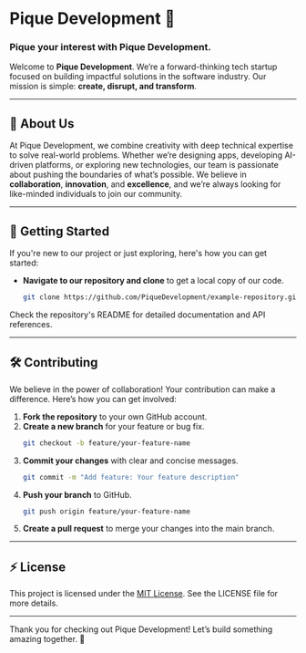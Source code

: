 # Pique Development 🚀
### Pique your interest with Pique Development.

Welcome to **Pique Development**. We’re a forward-thinking tech startup focused on building impactful solutions in the software industry. Our mission is simple: **create, disrupt, and transform**.

---

## 🚀 About Us

At Pique Development, we combine creativity with deep technical expertise to solve real-world problems. Whether we’re designing apps, developing AI-driven platforms, or exploring new technologies, our team is passionate about pushing the boundaries of what’s possible. We believe in **collaboration**, **innovation**, and **excellence**, and we’re always looking for like-minded individuals to join our community.

---

## 🌱 Getting Started

If you're new to our project or just exploring, here's how you can get started:

- **Navigate to our repository and clone** to get a local copy of our code.
   ```bash
   git clone https://github.com/PiqueDevelopment/example-repository.git
   ```

Check the repository's README for detailed documentation and API references.

---

## 🛠️ Contributing

We believe in the power of collaboration! Your contribution can make a difference. Here’s how you can get involved:

1. **Fork the repository** to your own GitHub account.
2. **Create a new branch** for your feature or bug fix.
   ```bash
   git checkout -b feature/your-feature-name
   ```
3. **Commit your changes** with clear and concise messages.
   ```bash
   git commit -m "Add feature: Your feature description"
   ```
4. **Push your branch** to GitHub.
   ```bash
   git push origin feature/your-feature-name
   ```
5. **Create a pull request** to merge your changes into the main branch.

---

## ⚡ License

This project is licensed under the [MIT License](LICENSE). See the LICENSE file for more details.

---

Thank you for checking out Pique Development! Let’s build something amazing together. 🌟
